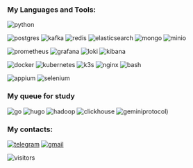 ### My Languages and Tools:

![python](https://img.shields.io/badge/-python-1f1f1f?style=for-the-badge&logo=python)

![postgres](https://img.shields.io/badge/-postgres-1f1f1f?style=for-the-badge&logo=postgresql)
![kafka](https://img.shields.io/badge/-kafka-1f1f1f?style=for-the-badge&logo=apachekafka)
![redis](https://img.shields.io/badge/-redis-1f1f1f?style=for-the-badge&logo=redis)
![elasticsearch](https://img.shields.io/badge/-elasticsearch-1f1f1f?style=for-the-badge&logo=elasticsearch&logoColor=005571)
![mongo](https://img.shields.io/badge/-mongo-1f1f1f?style=for-the-badge&logo=mongodb)
![minio](https://img.shields.io/badge/-minio-1f1f1f?style=for-the-badge&logo=minio)

![prometheus](https://img.shields.io/badge/-prometheus-1f1f1f?style=for-the-badge&logo=prometheus)
![grafana](https://img.shields.io/badge/-grafana-1f1f1f?style=for-the-badge&logo=grafana)
![loki](https://img.shields.io/badge/-loki-1f1f1f?style=for-the-badge&logo=loki)
![kibana](https://img.shields.io/badge/-kibana-1f1f1f?style=for-the-badge&logo=kibana&logoColor=005571)

![docker](https://img.shields.io/badge/-docker-1f1f1f?style=for-the-badge&logo=docker)
![kubernetes](https://img.shields.io/badge/-kubernetes-1f1f1f?style=for-the-badge&logo=kubernetes)
![k3s](https://img.shields.io/badge/-k3s-1f1f1f?style=for-the-badge&logo=k3s)
![nginx](https://img.shields.io/badge/-nginx-1f1f1f?style=for-the-badge&logo=nginx&logoColor=009639)
![bash](https://img.shields.io/badge/-bash-1f1f1f?style=for-the-badge&logo=gnubash)

![appium](https://img.shields.io/badge/-appium-1f1f1f?style=for-the-badge&logo=appium)
![selenium](https://img.shields.io/badge/-selenium-1f1f1f?style=for-the-badge&logo=selenium)

### My queue for study

![go](https://img.shields.io/badge/-go-1f1f1f?style=for-the-badge&logo=go)
![hugo](https://img.shields.io/badge/-hugo-1f1f1f?style=for-the-badge&logo=hugo)
![hadoop](https://img.shields.io/badge/-hadoop-1f1f1f?style=for-the-badge&logo=apachehadoop)
![clickhouse](https://img.shields.io/badge/-clickhouse-1f1f1f?style=for-the-badge&logo=clickhouse)
![geminiprotocol](https://img.shields.io/badge/-geminiprotocol-1f1f1f?style=for-the-badge&logo=geminiprotocol))

### My contacts:

[![telegram](https://img.shields.io/badge/-Slavlen01-1f1f1f?style=for-the-badge&logo=telegram)](https://t.me/Slavlen01)
[![gmail](https://img.shields.io/badge/-Slavlen2001@gmail.com-1f1f1f?style=for-the-badge&logo=gmail)](mailto:slavlen2001@gmail.com)

![visitors](https://visitor-badge.laobi.icu/badge?page_id=slavlen.slavlen)
